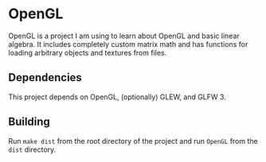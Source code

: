 OpenGL
======
OpenGL is a project I am using to learn about OpenGL and basic linear algebra. It includes completely custom matrix math and has functions for loading arbitrary objects and textures from files.

Dependencies
------------
This project depends on OpenGL, (optionally) GLEW, and GLFW 3.

Building
--------
Run `make dist` from the root directory of the project and run `OpenGL` from the `dist` directory.
